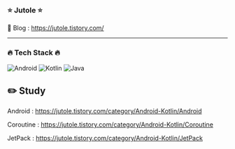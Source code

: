### :star: Jutole :star:
:pushpin: Blog : https://jutole.tistory.com/
* * *

### :fire: Tech Stack :fire:
![Android](https://img.shields.io/badge/Android-3DDC84?style=for-the-badge&logo=android&logoColor=white) 
![Kotlin](https://img.shields.io/badge/kotlin-%230095D5.svg?style=for-the-badge&logo=kotlin&logoColor=white)
![Java](https://img.shields.io/badge/java-%23ED8B00.svg?style=for-the-badge&logo=java&logoColor=white)

## :pencil2: Study
Android : https://jutole.tistory.com/category/Android-Kotlin/Android

Coroutine : https://jutole.tistory.com/category/Android-Kotlin/Coroutine

JetPack : https://jutole.tistory.com/category/Android-Kotlin/JetPack


